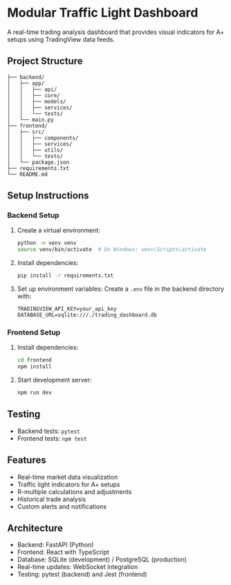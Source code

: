 # Modular Traffic Light Dashboard

A real-time trading analysis dashboard that provides visual indicators for A+ setups using TradingView data feeds.

## Project Structure
```
├── backend/
│   ├── app/
│   │   ├── api/
│   │   ├── core/
│   │   ├── models/
│   │   ├── services/
│   │   └── tests/
│   └── main.py
├── frontend/
│   ├── src/
│   │   ├── components/
│   │   ├── services/
│   │   ├── utils/
│   │   └── tests/
│   └── package.json
├── requirements.txt
└── README.md
```

## Setup Instructions

### Backend Setup
1. Create a virtual environment:
   ```bash
   python -m venv venv
   source venv/bin/activate  # On Windows: venv\Scripts\activate
   ```

2. Install dependencies:
   ```bash
   pip install -r requirements.txt
   ```

3. Set up environment variables:
   Create a `.env` file in the backend directory with:
   ```
   TRADINGVIEW_API_KEY=your_api_key
   DATABASE_URL=sqlite:///./trading_dashboard.db
   ```

### Frontend Setup
1. Install dependencies:
   ```bash
   cd frontend
   npm install
   ```

2. Start development server:
   ```bash
   npm run dev
   ```

## Testing
- Backend tests: `pytest`
- Frontend tests: `npm test`

## Features
- Real-time market data visualization
- Traffic light indicators for A+ setups
- R-multiple calculations and adjustments
- Historical trade analysis
- Custom alerts and notifications

## Architecture
- Backend: FastAPI (Python)
- Frontend: React with TypeScript
- Database: SQLite (development) / PostgreSQL (production)
- Real-time updates: WebSocket integration
- Testing: pytest (backend) and Jest (frontend)
